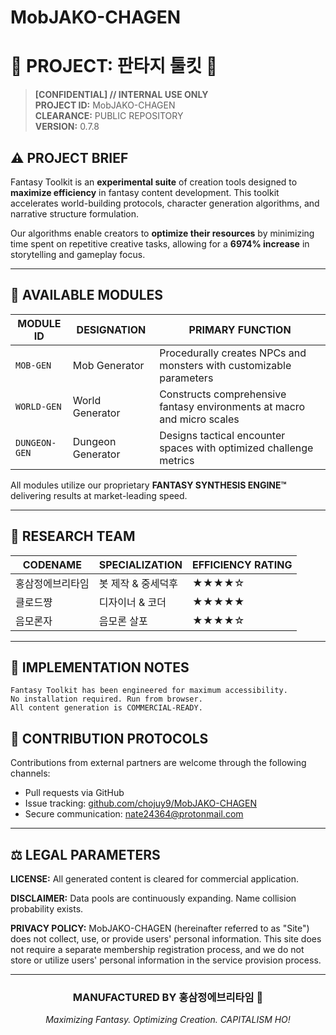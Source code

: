 # MobJAKO-CHAGEN
# 🔮 PROJECT: 판타지 툴킷 🔮

> **[CONFIDENTIAL] // INTERNAL USE ONLY**  
> **PROJECT ID:** MobJAKO-CHAGEN  
> **CLEARANCE:** PUBLIC REPOSITORY  
> **VERSION:** 0.7.8

## ⚠️ PROJECT BRIEF

Fantasy Toolkit is an **experimental suite** of creation tools designed to **maximize efficiency** in fantasy content development. This toolkit accelerates world-building protocols, character generation algorithms, and narrative structure formulation.

Our algorithms enable creators to **optimize their resources** by minimizing time spent on repetitive creative tasks, allowing for a **6974% increase** in storytelling and gameplay focus.

---

## 🧪 AVAILABLE MODULES

| MODULE ID | DESIGNATION | PRIMARY FUNCTION |
|-----------|-------------|------------------|
| `MOB-GEN` | Mob Generator | Procedurally creates NPCs and monsters with customizable parameters |
| `WORLD-GEN` | World Generator | Constructs comprehensive fantasy environments at macro and micro scales |
| `DUNGEON-GEN` | Dungeon Generator | Designs tactical encounter spaces with optimized challenge metrics |

All modules utilize our proprietary **FANTASY SYNTHESIS ENGINE™** delivering results at market-leading speed.


---

## 🔬 RESEARCH TEAM

| CODENAME | SPECIALIZATION | EFFICIENCY RATING |
|----------|----------------|-------------------|
| 홍삼정에브리타임 | 봇 제작 & 중세덕후 | ★★★★☆ |
| 클로드쨩 | 디자이너 & 코더 | ★★★★★ |
| 음모론자 | 음모론 살포 | ★★★★☆ |

---

## 📝 IMPLEMENTATION NOTES

```
Fantasy Toolkit has been engineered for maximum accessibility.
No installation required. Run from browser.
All content generation is COMMERCIAL-READY.
```

## 🔄 CONTRIBUTION PROTOCOLS

Contributions from external partners are welcome through the following channels:

- Pull requests via GitHub
- Issue tracking: [github.com/chojuy9/MobJAKO-CHAGEN](https://github.com/chojuy9/MobJAKO-CHAGEN)
- Secure communication: [nate24364@protonmail.com](mailto:nate24364@protonmail.com)

---

## ⚖️ LEGAL PARAMETERS

**LICENSE:** All generated content is cleared for commercial application.  

**DISCLAIMER:** Data pools are continuously expanding. Name collision probability exists.

**PRIVACY POLICY:** MobJAKO-CHAGEN (hereinafter referred to as "Site") does not collect, use, or provide users' personal information. This site does not require a separate membership registration process, and we do not store or utilize users' personal information in the service provision process.

---

<div align="center">
<h3>MANUFACTURED BY 홍삼정에브리타임 💜</h3>
<p><i>Maximizing Fantasy. Optimizing Creation. CAPITALISM HO!</i></p>
</div>
